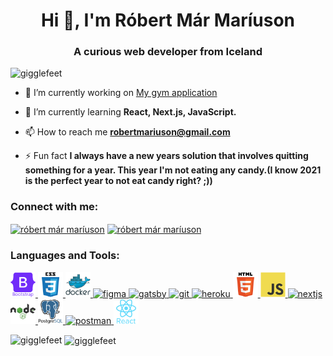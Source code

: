 <h1 align="center">Hi 👋, I'm Róbert Már Maríuson</h1>
<h3 align="center">A curious web developer from Iceland</h3>

<p align="left"> <img src="https://komarev.com/ghpvc/?username=gigglefeet&label=Profile%20views&color=0e75b6&style=flat" alt="gigglefeet" /> </p>

- 🔭 I’m currently working on [My gym application](https://github.com/Gigglefeet/gymapp)

- 🌱 I’m currently learning **React, Next.js, JavaScript.**

- 📫 How to reach me **robertmariuson@gmail.com**

- ⚡ Fun fact **I always have a new years solution that involves quitting something for a year. This year I'm not eating any candy.(I know 2021 is the perfect year to not eat candy right? ;))**

<h3 align="left">Connect with me:</h3>
<p align="left">
<a href="https://www.linkedin.com/in/róbert-már-mar%C3%ADuson-a0735620b/" target="blank"><img align="center" src="https://cdn.jsdelivr.net/npm/simple-icons@3.0.1/icons/linkedin.svg" alt="róbert már maríuson" height="30" width="40" /></a>
<a href="https://www.facebook.com/robertmar.mariuson/" target="blank"><img align="center" src="https://cdn.jsdelivr.net/npm/simple-icons@3.0.1/icons/facebook.svg" alt="róbert már maríuson" height="30" width="40" /></a>
</p>

<h3 align="left">Languages and Tools:</h3>
<p align="left"> <a href="https://getbootstrap.com" target="_blank"> <img src="https://raw.githubusercontent.com/devicons/devicon/master/icons/bootstrap/bootstrap-plain-wordmark.svg" alt="bootstrap" width="40" height="40"/> </a> <a href="https://www.w3schools.com/css/" target="_blank"> <img src="https://raw.githubusercontent.com/devicons/devicon/master/icons/css3/css3-original-wordmark.svg" alt="css3" width="40" height="40"/> </a> <a href="https://www.docker.com/" target="_blank"> <img src="https://raw.githubusercontent.com/devicons/devicon/master/icons/docker/docker-original-wordmark.svg" alt="docker" width="40" height="40"/> </a> <a href="https://www.figma.com/" target="_blank"> <img src="https://www.vectorlogo.zone/logos/figma/figma-icon.svg" alt="figma" width="40" height="40"/> </a> <a href="https://www.gatsbyjs.com/" target="_blank"> <img src="https://www.vectorlogo.zone/logos/gatsbyjs/gatsbyjs-icon.svg" alt="gatsby" width="40" height="40"/> </a> <a href="https://git-scm.com/" target="_blank"> <img src="https://www.vectorlogo.zone/logos/git-scm/git-scm-icon.svg" alt="git" width="40" height="40"/> </a> <a href="https://heroku.com" target="_blank"> <img src="https://www.vectorlogo.zone/logos/heroku/heroku-icon.svg" alt="heroku" width="40" height="40"/> </a> <a href="https://www.w3.org/html/" target="_blank"> <img src="https://raw.githubusercontent.com/devicons/devicon/master/icons/html5/html5-original-wordmark.svg" alt="html5" width="40" height="40"/> </a> <a href="https://developer.mozilla.org/en-US/docs/Web/JavaScript" target="_blank"> <img src="https://raw.githubusercontent.com/devicons/devicon/master/icons/javascript/javascript-original.svg" alt="javascript" width="40" height="40"/> </a> <a href="https://nextjs.org/" target="_blank"> <img src="https://cdn.worldvectorlogo.com/logos/nextjs-3.svg" alt="nextjs" width="40" height="40"/> </a> <a href="https://nodejs.org" target="_blank"> <img src="https://raw.githubusercontent.com/devicons/devicon/master/icons/nodejs/nodejs-original-wordmark.svg" alt="nodejs" width="40" height="40"/> </a> <a href="https://www.postgresql.org" target="_blank"> <img src="https://raw.githubusercontent.com/devicons/devicon/master/icons/postgresql/postgresql-original-wordmark.svg" alt="postgresql" width="40" height="40"/> </a> <a href="https://postman.com" target="_blank"> <img src="https://www.vectorlogo.zone/logos/getpostman/getpostman-icon.svg" alt="postman" width="40" height="40"/> </a> <a href="https://reactjs.org/" target="_blank"> <img src="https://raw.githubusercontent.com/devicons/devicon/master/icons/react/react-original-wordmark.svg" alt="react" width="40" height="40"/> </a> </p>

<p><img align="left" src="https://github-readme-stats.vercel.app/api/top-langs?username=gigglefeet&show_icons=true&locale=en&layout=compact" alt="gigglefeet" /></p>

<p>&nbsp;<img align="center" src="https://github-readme-stats.vercel.app/api?username=gigglefeet&show_icons=true&locale=en" alt="gigglefeet" /></p>
